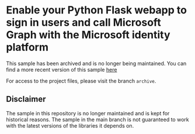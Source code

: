 # Enable your Python Flask webapp to sign in users and call Microsoft Graph with the Microsoft identity platform

This sample has been archived and is no longer being maintained. You can find a more recent version of this sample [here](https://github.com/Azure-Samples/ms-identity-docs-code-python/tree/main)

For access to the project files, please visit the branch `archive`.

## Disclaimer

The sample in this repository is no longer maintained and is kept for historical reasons. The sample in the main branch is not guaranteed to work with the latest versions of the libraries it depends on.
